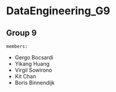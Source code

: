 # DataEngineering_G9

## Group 9 
    members:
  - Gergo	Bocsardi
  - Yikang Huang
  - Virgil Sowirono
  - Kit	Chan
  - Boris Binnendijk
